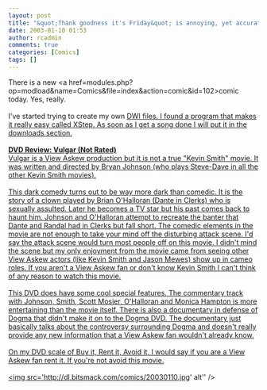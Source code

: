 ```yaml
---
layout: post
title: "&quot;Thank goodness it's Friday&quot; is annoying, yet accurate"
date: 2003-01-10 01:53
author: rcadmin
comments: true
categories: [Comics]
tags: []
---
```

There is a new <a href=modules.php?op=modload&name=Comics&file=index&action=comic&id=102>comic</a> today. Yes, really.
<br />
<br />
I've started trying to create my own <a href=http://dwi.ddrei.com/>DWI files. I found a program that makes it really easy called <a href=http://www.thomasscott.net/xstep/>XStep. As soon as I get a song done I will put it in the downloads section.
<br />
<br />
<b>DVD Review: Vulgar (Not Rated)</b>
<br />
Vulgar is a View Askew production but it is not a true "Kevin Smith" movie. It was written and directed by Bryan Johnson (who plays Steve-Dave in all the other Kevin Smith movies). 
<br />
<br />
This dark comedy turns out to be way more dark than comedic. It is the story of a clown played by Brian O'Halloran (Dante in Clerks) who is sexually assulted. Later he becomes a TV star but his past comes back to haunt him. Johnson and O'Halloran attempt to recreate the banter that Dante and Randal had in Clerks but fall short. The comedic elements in the movie are not enough to take your mind off the disturbing attack scene. I'd say the attack scene would turn most people off on this movie. I didn't mind the scene but my only enjoyment from the movie came from seeing other View Askew actors (like Kevin Smith and Jason Mewes) show up in cameo roles. If you aren't a View Askew fan or don't know Kevin Smith I can't think of any reason to watch this movie.
<br />
<br />
This DVD does have some cool special features. The commentary track with Johnson, Smith, Scott Mosier, O'Halloran and Monica Hampton is more entertaining than the movie itself. There is also a documentary in defense of Dogma that didn't make it on to the Dogma DVD. The documentary just basically talks about the controversy surrounding Dogma and doesn't really provide any new information that a View Askew fan wouldn't already know.
<br />
<br />
On my DVD scale of Buy it, Rent it, Avoid it, I would say if you are a View Askew fan rent it. If you're not avoid this movie.  <br /><br /><!--more--><img src='http://dl.bitsmack.com/comics/20030110.jpg' alt'' />
